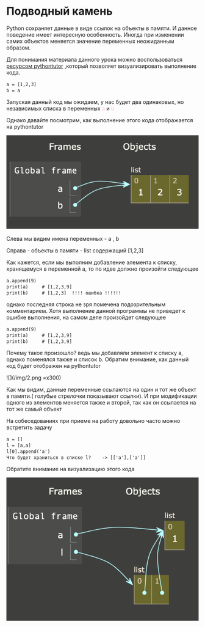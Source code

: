 [size]: 300
# Подводный камень

Python сохраняет данные в виде ссылок на объекты в памяти. И данное поведение имеет интересную особенность. Иногда
при изменении самих объектов меняется значение переменных неожиданным образом.


Для понимания материала данного урока можно воспользоваться [ресурсом pythontutor](https://pythontutor.com/python-debugger.html#mode=edit) ,который позволяет визуализировать выполнение кода.

    a = [1,2,3]
    b = a
Запуская данный код мы ожидаем, у нас будет два одинаковых, но независимых списка в переменных <font color ="pink">a</font> и <font color ="pink">b</font>

Однако давайте посмотрим, как выполнение этого кода отображается на pythontutor

<img src="/img/1.png" width = [size]>

Слева мы видим имена переменных - a , b

Справа - объекты в памяти - list содержащий [1,2,3]

Как кажется, если мы выполним добавление элемента к списку, хранящемуся в переменной a, то по идее должно произойти следующее

    a.append(9)
    print(a)     # [1,2,3,9]
    print(b)     # [1,2,3]  !!!! ошибка !!!!!!

однако последняя строка не зря помечена подозрительным комментарием. Хотя выполнение данной программы не приведет к ошибке выполнения, на самом деле произойдет следующее


    a.append(9)
    print(a)     # [1,2,3,9]
    print(b)     # [1,2,3,9]

Почему такое произошло? ведь мы добавляли элемент к списку a, однако поменялся также и список b. Обратим внимание, как данный код будет отображен на pythontutor

[//]: # (<img src="/img/2.png" width = "[size]">)
![](/img/2.png =x300)

Как мы видим, данные переменные ссылаются на один и тот же объект в памяти.( голубые стрелочки показывают ссылки). И при модификации одного из элементов меняется также и второй, так как он ссылается на тот же самый объект

На собеседованиях при приеме на работу довольно часто можно встретить задачу

    a = []
    l = [a,a]
    l[0].append('a')
    Что будет храниться в списке l?    -> [['a'],['a']]

Обратите внимание на визуализацию этого кода

<img src="/img/3.png" width = [size]>
